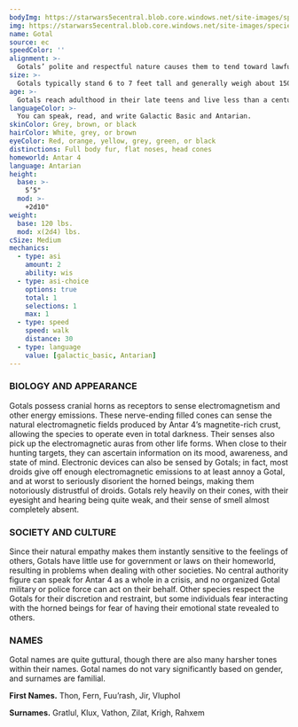 ```yaml
---
bodyImg: https://starwars5ecentral.blob.core.windows.net/site-images/species/species_gotal.png
img: https://starwars5ecentral.blob.core.windows.net/site-images/species/species_gotal.png
name: Gotal
source: ec
speedColor: ''
alignment: >-
  Gotals’ polite and respectful nature causes them to tend toward lawful alignments, though there are exceptions.
size: >-
  Gotals typically stand 6 to 7 feet tall and generally weigh about 150 lbs. Regardless of your position in that range, your size is Medium.
age: >-
  Gotals reach adulthood in their late teens and live less than a century.
languageColor: >-
  You can speak, read, and write Galactic Basic and Antarian. 
skinColor: Grey, brown, or black
hairColor: White, grey, or brown
eyeColor: Red, orange, yellow, grey, green, or black
distinctions: Full body fur, flat noses, head cones
homeworld: Antar 4
language: Antarian
height:
  base: >-
    5’5"
  mod: >-
    +2d10"
weight:
  base: 120 lbs.
  mod: x(2d4) lbs.
cSize: Medium
mechanics:
  - type: asi
    amount: 2
    ability: wis
  - type: asi-choice
    options: true
    total: 1
    selections: 1
    max: 1
  - type: speed
    speed: walk
    distance: 30
  - type: language
    value: [galactic_basic, Antarian]
---
```

### BIOLOGY AND APPEARANCE
Gotals possess cranial horns as receptors to sense electromagnetism and other energy emissions. These nerve-ending filled cones can sense the natural electromagnetic fields produced by Antar 4’s magnetite-rich crust, allowing the species to operate even in total darkness. Their senses also pick up the electromagnetic auras from other life forms. When close to their hunting targets, they can ascertain information on its mood, awareness, and state of mind. Electronic devices can also be sensed by Gotals; in fact, most droids give off enough electromagnetic emissions to at least annoy a Gotal, and at worst to seriously disorient the horned beings, making them notoriously distrustful of droids. Gotals rely heavily on their cones, with their eyesight and hearing being quite weak, and their sense of smell almost completely absent.

### SOCIETY AND CULTURE
Since their natural empathy makes them instantly sensitive to the feelings of others, Gotals have little use for government or laws on their homeworld, resulting in problems when dealing with other societies. No central authority figure can speak for Antar 4 as a whole in a crisis, and no organized Gotal military or police force can act on their behalf. Other species respect the Gotals for their discretion and restraint, but some individuals fear interacting with the horned beings for fear of having their emotional state revealed to others.

### NAMES
Gotal names are quite guttural, though there are also many harsher tones within their names. Gotal names do not vary significantly based on gender, and surnames are familial.

__First Names.__ Thon, Fern, Fuu’rash, Jir, Vluphol

__Surnames.__ Gratlul, Klux, Vathon, Zilat, Krigh, Rahxem



    